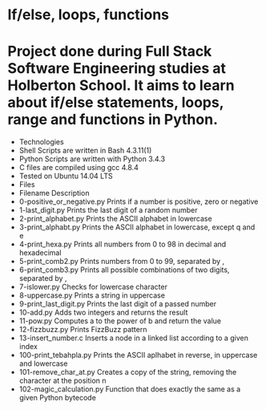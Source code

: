 # If/else, loops, functions
# Project done during Full Stack Software Engineering studies at Holberton School. It aims to learn about if/else statements, loops, range and functions in Python.

* Technologies
* Shell Scripts are written in Bash 4.3.11(1)
* Python Scripts are written with Python 3.4.3
* C files are compiled using gcc 4.8.4
* Tested on Ubuntu 14.04 LTS
* Files
* Filename	Description
* 0-positive_or_negative.py	Prints if a number is positive, zero or negative
* 1-last_digit.py	Prints the last digit of a random number
* 2-print_alphabet.py	Prints the ASCII alphabet in lowercase
* 3-print_alphabt.py	Prints the ASCII alphabet in lowercase, except q and e
* 4-print_hexa.py	Prints all numbers from 0 to 98 in decimal and hexadecimal
* 5-print_comb2.py	Prints numbers from 0 to 99, separated by ,
* 6-print_comb3.py	Prints all possible combinations of two digits, separated by ,
* 7-islower.py	Checks for lowercase character
* 8-uppercase.py	Prints a string in uppercase
* 9-print_last_digit.py	Prints the last digit of a passed number
* 10-add.py	Adds two integers and returns the result
* 11-pow.py	Computes a to the power of b and return the value
* 12-fizzbuzz.py	Prints FizzBuzz pattern
* 13-insert_number.c	Inserts a node in a linked list according to a given index
* 100-print_tebahpla.py	Prints the ASCII aplhabet in reverse, in uppercase and lowercase
* 101-remove_char_at.py	Creates a copy of the string, removing the character at the position n
* 102-magic_calculation.py	Function that does exactly the same as a given Python bytecode
